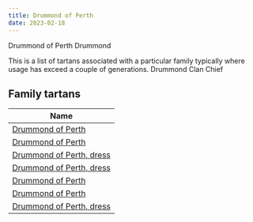 ```yaml
---
title: Drummond of Perth
date: 2023-02-18
---
```

Drummond of Perth  Drummond

This is a list of tartans associated with a particular family typically where usage has exceed a couple of generations.
Drummond Clan Chief


## Family tartans
| Name |
|---------------|
| [Drummond of Perth](/tartans/n/10/db6/r16/g32/y2/db6/n2/r/72/)||
| [Drummond of Perth](/tartans/ln/4/b8/k8/r20/g42/ln4/k8/y4/r/102/)||
| [Drummond of Perth, dress](/tartans/ln/2/n10/k10/r10/ln30/n2/k4/y2/r/80/)||
| [Drummond of Perth, dress](/tartans/ln/6/b14/n14/r20/ln48/b6/n14/y6/r/82/)||
| [Drummond of Perth](/tartans/dr/72/n2/db6/lg2/dg32/dr16/db6/b4/n/2/)||
| [Drummond of Perth](/tartans/ln/2/ba4/b6/r16/g32/y2/b6/ln2/r/72/)||
| [Drummond of Perth, dress](/tartans/ln/6/n14/na12/r20/ln50/n6/na12/y6/r/134/)||
